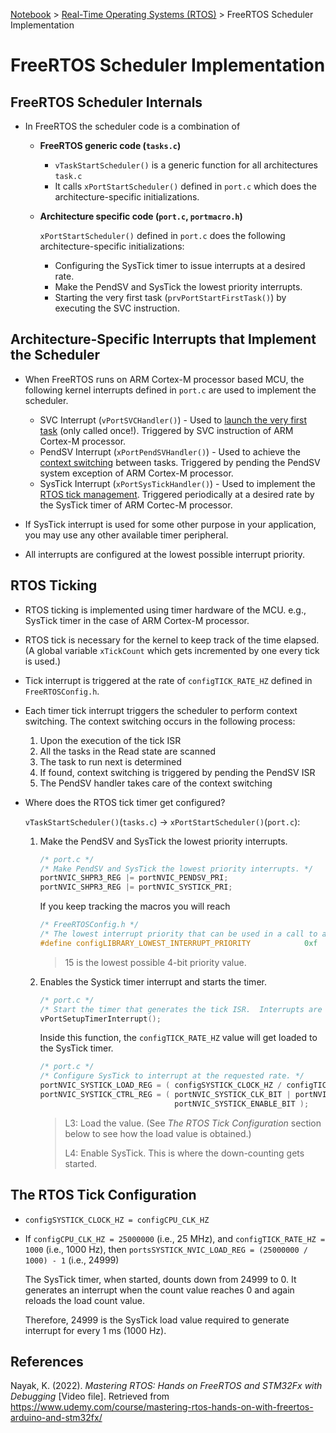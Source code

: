 <a href="../">Notebook</a> > <a href="./">Real-Time Operating Systems (RTOS)</a> > FreeRTOS Scheduler Implementation

# FreeRTOS Scheduler Implementation



## FreeRTOS Scheduler Internals

* In FreeRTOS the scheduler code is a combination of 

  * **FreeRTOS generic code (`tasks.c`)**

    * `vTaskStartScheduler()` is a generic function for all architectures  `task.c`
    * It calls `xPortStartScheduler()` defined in `port.c` which does the architecture-specific initializations.

  * **Architecture specific code (`port.c`, `portmacro.h`)**

    `xPortStartScheduler()` defined in `port.c` does the following architecture-specific initializations:

    * Configuring the SysTick timer to issue interrupts at a desired rate.
    * Make the PendSV and SysTick the lowest priority interrupts.
    * Starting the very first task (`prvPortStartFirstTask()`) by executing the SVC instruction.



## Architecture-Specific Interrupts that Implement the Scheduler

* When FreeRTOS runs on ARM Cortex-M processor based MCU, the following kernel interrupts defined in `port.c` are used to implement the scheduler.
  * SVC Interrupt (`vPortSVCHandler()`) - Used to <u>launch the very first task</u> (only called once!). Triggered by SVC instruction of ARM Cortex-M processor.
  * PendSV Interrupt (`xPortPendSVHandler()`) - Used to achieve the <u>context switching</u> between tasks. Triggered by pending the PendSV system exception of ARM Cortex-M processor.
  * SysTick Interrupt (`xPortSysTickHandler()`) - Used to implement the <u>RTOS tick management</u>. Triggered periodically at a desired rate by the SysTick timer of ARM Cortec-M processor.

* If SysTick interrupt is used for some other purpose in your application, you may use any other available timer peripheral.
* All interrupts are configured at the lowest possible interrupt priority.



## RTOS Ticking

* RTOS ticking is implemented using timer hardware of the MCU. e.g., SysTick timer in the case of ARM Cortex-M processor.

* RTOS tick is necessary for the kernel to keep track of the time elapsed. (A global variable `xTickCount` which gets incremented by one every tick is used.)

* Tick interrupt is triggered at the rate of `configTICK_RATE_HZ` defined in `FreeRTOSConfig.h`.

* Each timer tick interrupt triggers the scheduler to perform context switching. The context switching occurs in the following process:

  1. Upon the execution of the tick ISR
  2. All the tasks in the Read state are scanned
  3. The task to run next is determined
  4. If found, context switching is triggered by pending the PendSV ISR
  5. The PendSV handler takes care of the context switching

* Where does the RTOS tick timer get configured?

  `vTaskStartScheduler()`(`tasks.c`) $\to$ `xPortStartScheduler()`(`port.c`):

  1. Make the PendSV and SysTick the lowest priority interrupts.

     ```c
     /* port.c */
     /* Make PendSV and SysTick the lowest priority interrupts. */
     portNVIC_SHPR3_REG |= portNVIC_PENDSV_PRI;
     portNVIC_SHPR3_REG |= portNVIC_SYSTICK_PRI;
     ```

     If you keep tracking the macros you will reach

     ```c
     /* FreeRTOSConfig.h */
     /* The lowest interrupt priority that can be used in a call to a "set priority" function. */
     #define configLIBRARY_LOWEST_INTERRUPT_PRIORITY			0xf
     ```

     > 15 is the lowest possible 4-bit priority value.

  2. Enables the Systick timer interrupt and starts the timer.

     ```c
     /* port.c */
     /* Start the timer that generates the tick ISR.  Interrupts are disabled here already. */
     vPortSetupTimerInterrupt();
     ```

     Inside this function, the `configTICK_RATE_HZ` value will get loaded to the SysTick timer.

     ```c
     /* port.c */
     /* Configure SysTick to interrupt at the requested rate. */
     portNVIC_SYSTICK_LOAD_REG = ( configSYSTICK_CLOCK_HZ / configTICK_RATE_HZ ) - 1UL;
     portNVIC_SYSTICK_CTRL_REG = ( portNVIC_SYSTICK_CLK_BIT | portNVIC_SYSTICK_INT_BIT | 
                                   portNVIC_SYSTICK_ENABLE_BIT );
     ```

     > L3: Load the value. (See *The RTOS Tick Configuration* section below to see how the load value is obtained.)
     >
     > L4: Enable SysTick. This is where the down-counting gets started.

  

## The RTOS Tick Configuration

* `configSYSTICK_CLOCK_HZ = configCPU_CLK_HZ`

* If `configCPU_CLK_HZ = 25000000` (i.e., 25 MHz), and `configTICK_RATE_HZ = 1000` (i.e., 1000 Hz), then `portsSYSTICK_NVIC_LOAD_REG = (25000000 / 1000) - 1` (i.e., 24999)

  The SysTick timer, when started, dounts down from 24999 to 0. It generates an interrupt when the count value reaches 0 and again reloads the load count value.

  Therefore, 24999 is the SysTick load value required to generate interrupt for every 1 ms (1000 Hz).





## References

Nayak, K. (2022). *Mastering RTOS: Hands on FreeRTOS and STM32Fx with Debugging* [Video file]. Retrieved from https://www.udemy.com/course/mastering-rtos-hands-on-with-freertos-arduino-and-stm32fx/

